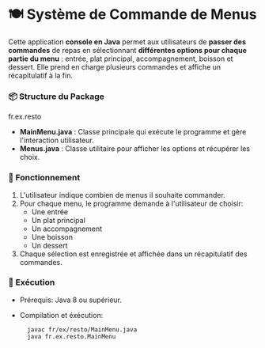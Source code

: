 # 🍽️ Système de Commande de Menus

Cette application **console en Java** permet aux utilisateurs de **passer des commandes** de repas en sélectionnant **différentes options pour chaque partie du menu** : entrée, plat principal, accompagnement, boisson et dessert. 
Elle prend en charge plusieurs commandes et affiche un récapitulatif à la fin.

### 📦 Structure du Package
fr.ex.resto
- **MainMenu.java** : Classe principale qui exécute le programme et gère l'interaction utilisateur.
- **Menus.java** : Classe utilitaire pour afficher les options et récupérer les choix.

### 🚀 Fonctionnement
1. L'utilisateur indique combien de menus il souhaite commander.
2. Pour chaque menu, le programme demande à l'utilisateur de choisir:
   - Une entrée
   - Un plat principal
   - Un accompagnement
   - Une boisson
   - Un dessert
  3. Chaque sélection est enregistrée et affichée dans un récapitulatif des commandes.

### 📁 Exécution
- Prérequis: Java 8 ou supérieur.
- Compilation et éxécution:

        javac fr/ex/resto/MainMenu.java
        java fr.ex.resto.MainMenu
